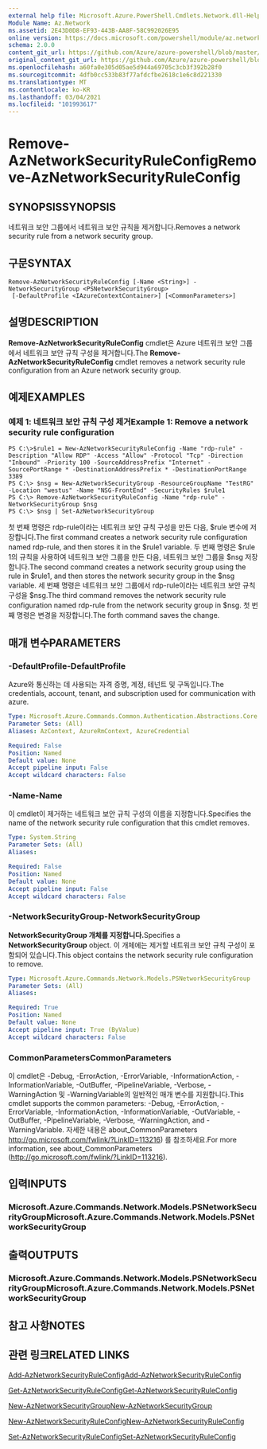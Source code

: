 ```yaml
---
external help file: Microsoft.Azure.PowerShell.Cmdlets.Network.dll-Help.xml
Module Name: Az.Network
ms.assetid: 2E43D0D8-EF93-443B-AA8F-58C992026E95
online version: https://docs.microsoft.com/powershell/module/az.network/remove-aznetworksecurityruleconfig
schema: 2.0.0
content_git_url: https://github.com/Azure/azure-powershell/blob/master/src/Network/Network/help/Remove-AzNetworkSecurityRuleConfig.md
original_content_git_url: https://github.com/Azure/azure-powershell/blob/master/src/Network/Network/help/Remove-AzNetworkSecurityRuleConfig.md
ms.openlocfilehash: a60fa0e305d05ae5d944a69705c3cb3f392b28f0
ms.sourcegitcommit: 4dfb0cc533b83f77afdcfbe2618c1e6c8d221330
ms.translationtype: MT
ms.contentlocale: ko-KR
ms.lasthandoff: 03/04/2021
ms.locfileid: "101993617"
---
```

# <span data-ttu-id="0fbaa-101">Remove-AzNetworkSecurityRuleConfig</span><span class="sxs-lookup"><span data-stu-id="0fbaa-101">Remove-AzNetworkSecurityRuleConfig</span></span>

## <span data-ttu-id="0fbaa-102">SYNOPSIS</span><span class="sxs-lookup"><span data-stu-id="0fbaa-102">SYNOPSIS</span></span>
<span data-ttu-id="0fbaa-103">네트워크 보안 그룹에서 네트워크 보안 규칙을 제거합니다.</span><span class="sxs-lookup"><span data-stu-id="0fbaa-103">Removes a network security rule from a network security group.</span></span>

## <span data-ttu-id="0fbaa-104">구문</span><span class="sxs-lookup"><span data-stu-id="0fbaa-104">SYNTAX</span></span>

```
Remove-AzNetworkSecurityRuleConfig [-Name <String>] -NetworkSecurityGroup <PSNetworkSecurityGroup>
 [-DefaultProfile <IAzureContextContainer>] [<CommonParameters>]
```

## <span data-ttu-id="0fbaa-105">설명</span><span class="sxs-lookup"><span data-stu-id="0fbaa-105">DESCRIPTION</span></span>
<span data-ttu-id="0fbaa-106">**Remove-AzNetworkSecurityRuleConfig** cmdlet은 Azure 네트워크 보안 그룹에서 네트워크 보안 규칙 구성을 제거합니다.</span><span class="sxs-lookup"><span data-stu-id="0fbaa-106">The **Remove-AzNetworkSecurityRuleConfig** cmdlet removes a network security rule configuration from an Azure network security group.</span></span>

## <span data-ttu-id="0fbaa-107">예제</span><span class="sxs-lookup"><span data-stu-id="0fbaa-107">EXAMPLES</span></span>

### <span data-ttu-id="0fbaa-108">예제 1: 네트워크 보안 규칙 구성 제거</span><span class="sxs-lookup"><span data-stu-id="0fbaa-108">Example 1: Remove a network security rule configuration</span></span>
```
PS C:\>$rule1 = New-AzNetworkSecurityRuleConfig -Name "rdp-rule" -Description "Allow RDP" -Access "Allow" -Protocol "Tcp" -Direction "Inbound" -Priority 100 -SourceAddressPrefix "Internet" -SourcePortRange * -DestinationAddressPrefix * -DestinationPortRange 3389
PS C:\> $nsg = New-AzNetworkSecurityGroup -ResourceGroupName "TestRG" -Location "westus" -Name "NSG-FrontEnd" -SecurityRules $rule1
PS C:\> Remove-AzNetworkSecurityRuleConfig -Name "rdp-rule" -NetworkSecurityGroup $nsg
PS C:\> $nsg | Set-AzNetworkSecurityGroup
```

<span data-ttu-id="0fbaa-109">첫 번째 명령은 rdp-rule이라는 네트워크 보안 규칙 구성을 만든 다음, $rule 변수에 저장합니다.</span><span class="sxs-lookup"><span data-stu-id="0fbaa-109">The first command creates a network security rule configuration named rdp-rule, and then stores it in the $rule1 variable.</span></span>
<span data-ttu-id="0fbaa-110">두 번째 명령은 $rule 1의 규칙을 사용하여 네트워크 보안 그룹을 만든 다음, 네트워크 보안 그룹을 $nsg 저장합니다.</span><span class="sxs-lookup"><span data-stu-id="0fbaa-110">The second command creates a network security group using the rule in $rule1, and then stores the network security group in the $nsg variable.</span></span>
<span data-ttu-id="0fbaa-111">세 번째 명령은 네트워크 보안 그룹에서 rdp-rule이라는 네트워크 보안 규칙 구성을 $nsg.</span><span class="sxs-lookup"><span data-stu-id="0fbaa-111">The third command removes the network security rule configuration named rdp-rule from the network security group in $nsg.</span></span>
<span data-ttu-id="0fbaa-112">첫 번째 명령은 변경을 저장합니다.</span><span class="sxs-lookup"><span data-stu-id="0fbaa-112">The forth command saves the change.</span></span>

## <span data-ttu-id="0fbaa-113">매개 변수</span><span class="sxs-lookup"><span data-stu-id="0fbaa-113">PARAMETERS</span></span>

### <span data-ttu-id="0fbaa-114">-DefaultProfile</span><span class="sxs-lookup"><span data-stu-id="0fbaa-114">-DefaultProfile</span></span>
<span data-ttu-id="0fbaa-115">Azure와 통신하는 데 사용되는 자격 증명, 계정, 테넌트 및 구독입니다.</span><span class="sxs-lookup"><span data-stu-id="0fbaa-115">The credentials, account, tenant, and subscription used for communication with azure.</span></span>

```yaml
Type: Microsoft.Azure.Commands.Common.Authentication.Abstractions.Core.IAzureContextContainer
Parameter Sets: (All)
Aliases: AzContext, AzureRmContext, AzureCredential

Required: False
Position: Named
Default value: None
Accept pipeline input: False
Accept wildcard characters: False
```

### <span data-ttu-id="0fbaa-116">-Name</span><span class="sxs-lookup"><span data-stu-id="0fbaa-116">-Name</span></span>
<span data-ttu-id="0fbaa-117">이 cmdlet이 제거하는 네트워크 보안 규칙 구성의 이름을 지정합니다.</span><span class="sxs-lookup"><span data-stu-id="0fbaa-117">Specifies the name of the network security rule configuration that this cmdlet removes.</span></span>

```yaml
Type: System.String
Parameter Sets: (All)
Aliases:

Required: False
Position: Named
Default value: None
Accept pipeline input: False
Accept wildcard characters: False
```

### <span data-ttu-id="0fbaa-118">-NetworkSecurityGroup</span><span class="sxs-lookup"><span data-stu-id="0fbaa-118">-NetworkSecurityGroup</span></span>
<span data-ttu-id="0fbaa-119">**NetworkSecurityGroup 개체를 지정합니다.**</span><span class="sxs-lookup"><span data-stu-id="0fbaa-119">Specifies a **NetworkSecurityGroup** object.</span></span>
<span data-ttu-id="0fbaa-120">이 개체에는 제거할 네트워크 보안 규칙 구성이 포함되어 있습니다.</span><span class="sxs-lookup"><span data-stu-id="0fbaa-120">This object contains the network security rule configuration to remove.</span></span>

```yaml
Type: Microsoft.Azure.Commands.Network.Models.PSNetworkSecurityGroup
Parameter Sets: (All)
Aliases:

Required: True
Position: Named
Default value: None
Accept pipeline input: True (ByValue)
Accept wildcard characters: False
```

### <span data-ttu-id="0fbaa-121">CommonParameters</span><span class="sxs-lookup"><span data-stu-id="0fbaa-121">CommonParameters</span></span>
<span data-ttu-id="0fbaa-122">이 cmdlet은 -Debug, -ErrorAction, -ErrorVariable, -InformationAction, -InformationVariable, -OutBuffer, -PipelineVariable, -Verbose, -WarningAction 및 -WarningVariable의 일반적인 매개 변수를 지원합니다.</span><span class="sxs-lookup"><span data-stu-id="0fbaa-122">This cmdlet supports the common parameters: -Debug, -ErrorAction, -ErrorVariable, -InformationAction, -InformationVariable, -OutVariable, -OutBuffer, -PipelineVariable, -Verbose, -WarningAction, and -WarningVariable.</span></span> <span data-ttu-id="0fbaa-123">자세한 내용은 about_CommonParameters http://go.microsoft.com/fwlink/?LinkID=113216) 를 참조하세요.</span><span class="sxs-lookup"><span data-stu-id="0fbaa-123">For more information, see about_CommonParameters (http://go.microsoft.com/fwlink/?LinkID=113216).</span></span>

## <span data-ttu-id="0fbaa-124">입력</span><span class="sxs-lookup"><span data-stu-id="0fbaa-124">INPUTS</span></span>

### <span data-ttu-id="0fbaa-125">Microsoft.Azure.Commands.Network.Models.PSNetworkSecurityGroup</span><span class="sxs-lookup"><span data-stu-id="0fbaa-125">Microsoft.Azure.Commands.Network.Models.PSNetworkSecurityGroup</span></span>

## <span data-ttu-id="0fbaa-126">출력</span><span class="sxs-lookup"><span data-stu-id="0fbaa-126">OUTPUTS</span></span>

### <span data-ttu-id="0fbaa-127">Microsoft.Azure.Commands.Network.Models.PSNetworkSecurityGroup</span><span class="sxs-lookup"><span data-stu-id="0fbaa-127">Microsoft.Azure.Commands.Network.Models.PSNetworkSecurityGroup</span></span>

## <span data-ttu-id="0fbaa-128">참고 사항</span><span class="sxs-lookup"><span data-stu-id="0fbaa-128">NOTES</span></span>

## <span data-ttu-id="0fbaa-129">관련 링크</span><span class="sxs-lookup"><span data-stu-id="0fbaa-129">RELATED LINKS</span></span>

[<span data-ttu-id="0fbaa-130">Add-AzNetworkSecurityRuleConfig</span><span class="sxs-lookup"><span data-stu-id="0fbaa-130">Add-AzNetworkSecurityRuleConfig</span></span>](./Add-AzNetworkSecurityRuleConfig.md)

[<span data-ttu-id="0fbaa-131">Get-AzNetworkSecurityRuleConfig</span><span class="sxs-lookup"><span data-stu-id="0fbaa-131">Get-AzNetworkSecurityRuleConfig</span></span>](./Get-AzNetworkSecurityRuleConfig.md)

[<span data-ttu-id="0fbaa-132">New-AzNetworkSecurityGroup</span><span class="sxs-lookup"><span data-stu-id="0fbaa-132">New-AzNetworkSecurityGroup</span></span>](./New-AzNetworkSecurityGroup.md)

[<span data-ttu-id="0fbaa-133">New-AzNetworkSecurityRuleConfig</span><span class="sxs-lookup"><span data-stu-id="0fbaa-133">New-AzNetworkSecurityRuleConfig</span></span>](./New-AzNetworkSecurityRuleConfig.md)

[<span data-ttu-id="0fbaa-134">Set-AzNetworkSecurityRuleConfig</span><span class="sxs-lookup"><span data-stu-id="0fbaa-134">Set-AzNetworkSecurityRuleConfig</span></span>](./Set-AzNetworkSecurityRuleConfig.md)


